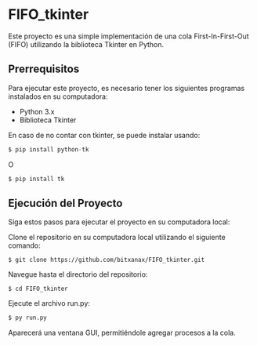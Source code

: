 # FIFO_tkinter
Este proyecto es una simple implementación de una cola First-In-First-Out (FIFO) utilizando la biblioteca Tkinter en Python.

## Prerrequisitos
Para ejecutar este proyecto, es necesario tener los siguientes programas instalados en su computadora:

* Python 3.x
* Biblioteca Tkinter

En caso de no contar con tkinter, se puede instalar usando: 
  ```python
  $ pip install python-tk
  ```
  O
  ```python
  $ pip install tk
  ```
  
## Ejecución del Proyecto
Siga estos pasos para ejecutar el proyecto en su computadora local:

Clone el repositorio en su computadora local utilizando el siguiente comando:

```console
$ git clone https://github.com/bitxanax/FIFO_tkinter.git
```
Navegue hasta el directorio del repositorio:
```
$ cd FIFO_tkinter
```
Ejecute el archivo run.py:
```python
$ py run.py
```
Aparecerá una ventana GUI, permitiéndole agregar procesos a la cola.
